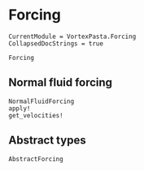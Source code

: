 # Forcing

```@meta
CurrentModule = VortexPasta.Forcing
CollapsedDocStrings = true
```

```@docs
Forcing
```

## Normal fluid forcing

```@docs
NormalFluidForcing
apply!
get_velocities!
```

## Abstract types

```@docs
AbstractForcing
```
